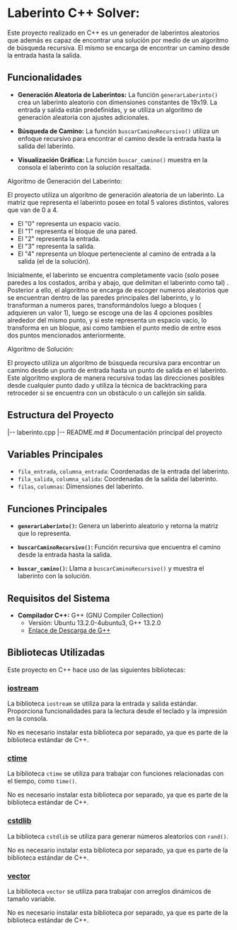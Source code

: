 # Laberinto C++ Solver:

Este proyecto realizado en C++ es un generador de laberintos aleatorios que además es capaz de encontrar una solución por medio de un algoritmo de búsqueda recursiva. El mismo se encarga de encontrar un camino desde la entrada hasta la salida.

## Funcionalidades

- **Generación Aleatoria de Laberintos:** La función `generarLaberinto()` crea un laberinto aleatorio con dimensiones constantes de 19x19. La entrada y salida están predefinidas, y se utiliza un algoritmo de generación aleatoria con ajustes adicionales.

- **Búsqueda de Camino:** La función `buscarCaminoRecursivo()` utiliza un enfoque recursivo para encontrar el camino desde la entrada hasta la salida del laberinto.

- **Visualización Gráfica:** La función `buscar_camino()` muestra en la consola el laberinto con la solución resaltada.

Algoritmo de Generación del Laberinto:

El proyecto utiliza un algoritmo de generación aleatoria de un laberinto. La matriz que representa el laberinto posee en total 5 valores distintos, valores que van de 0 a 4. 
- El "0" representa un espacio vacio.
- El "1" representa el bloque de una pared.
- El "2" representa la entrada.
- El "3" representa la salida.
- El "4" representa un bloque perteneciente al camino de entrada a la salida (el de la solución).

Inicialmente, el laberinto se encuentra completamente vacio (solo posee paredes a los costados, arriba y abajo, que delimitan el laberinto como tal) . Posterior a ello, el algoritmo se encarga de escoger numeros aleatorios que se encuentran dentro de las paredes principales del  laberinto, y lo transforman a numeros pares, transformándolos luego a bloques ( adquieren un valor 1), luego se escoge una de las 4 opciones posibles alrededor del mismo punto, y si este representa un espacio vacio, lo transforma en un bloque, asi como tambien el punto medio de entre esos dos puntos mencionados anteriormente.
  

Algoritmo de Solución:

El proyecto utiliza un algoritmo de búsqueda recursiva para encontrar un camino desde un punto de entrada hasta un punto de salida en el laberinto. Este algoritmo explora de manera recursiva todas las direcciones posibles desde cualquier punto dado y utiliza la técnica de backtracking para retroceder si se encuentra con un obstáculo o un callejón sin salida.

## Estructura del Proyecto

|-- laberinto.cpp
|-- README.md # Documentación principal del proyecto

## Variables Principales

- `fila_entrada`, `columna_entrada`: Coordenadas de la entrada del laberinto.
- `fila_salida`, `columna_salida`: Coordenadas de la salida del laberinto.
- `filas`, `columnas`: Dimensiones del laberinto.

## Funciones Principales

- **`generarLaberinto()`:** Genera un laberinto aleatorio y retorna la matriz que lo representa.

- **`buscarCaminoRecursivo()`:** Función recursiva que encuentra el camino desde la entrada hasta la salida.

- **`buscar_camino()`:** Llama a `buscarCaminoRecursivo()` y muestra el laberinto con la solución.
## Requisitos del Sistema

- **Compilador C++:** G++ (GNU Compiler Collection)
  - Versión: Ubuntu 13.2.0-4ubuntu3, G++ 13.2.0
  - [Enlace de Descarga de G++](https://gcc.gnu.org/)
  
## Bibliotecas Utilizadas

Este proyecto en C++ hace uso de las siguientes bibliotecas:

### [iostream](https://www.cplusplus.com/reference/iostream/)

La biblioteca `iostream` se utiliza para la entrada y salida estándar. Proporciona funcionalidades para la lectura desde el teclado y la impresión en la consola.

No es necesario instalar esta biblioteca por separado, ya que es parte de la biblioteca estándar de C++.

### [ctime](https://www.cplusplus.com/reference/ctime/)

La biblioteca `ctime` se utiliza para trabajar con funciones relacionadas con el tiempo, como `time()`.

No es necesario instalar esta biblioteca por separado, ya que es parte de la biblioteca estándar de C++.

### [cstdlib](https://www.cplusplus.com/reference/cstdlib/)

La biblioteca `cstdlib` se utiliza para generar números aleatorios con `rand()`.

No es necesario instalar esta biblioteca por separado, ya que es parte de la biblioteca estándar de C++.

### [vector](https://www.cplusplus.com/reference/vector/)

La biblioteca `vector` se utiliza para trabajar con arreglos dinámicos de tamaño variable.

No es necesario instalar esta biblioteca por separado, ya que es parte de la biblioteca estándar de C++.


